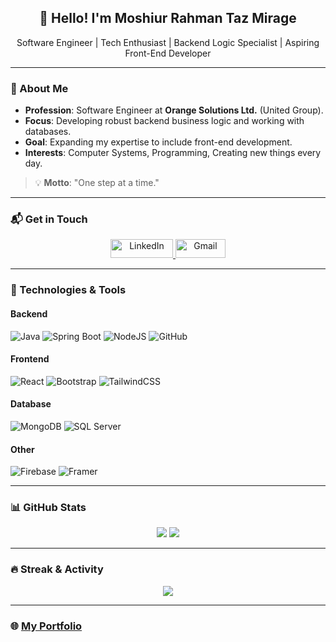 <h2 align="center">👋 Hello! I'm Moshiur Rahman Taz Mirage</h2>
<p align="center">Software Engineer | Tech Enthusiast | Backend Logic Specialist | Aspiring Front-End Developer</p>

---

### 🚀 About Me
- **Profession**: Software Engineer at **Orange Solutions Ltd.** (United Group).
- **Focus**: Developing robust backend business logic and working with databases.
- **Goal**: Expanding my expertise to include front-end development.
- **Interests**: Computer Systems, Programming, Creating new things every day.

> 💡 **Motto**: "One step at a time."

---

### 📬 Get in Touch
<p align="center">
  <a href="https://linkedin.com/in/moshiur-rahman-mirage-085059154" target="blank">
    <img src="https://img.shields.io/badge/LinkedIn-0077B5?style=for-the-badge&logo=linkedin&logoColor=white" alt="LinkedIn" height="30" width="100"/>
  </a>
  <a href="mailto:moshiur.mirage@gmail.com" target="blank">
    <img src="https://img.shields.io/badge/Gmail-D14836?style=for-the-badge&logo=gmail&logoColor=white" alt="Gmail" height="30" width="80"/>
  </a>
</p> 

---

### 🧰 Technologies & Tools

#### Backend
![Java](https://img.shields.io/badge/Java-ED8B00?style=for-the-badge&logo=java&logoColor=white)
![Spring Boot](https://img.shields.io/badge/Spring%20Boot-6DB33F?style=for-the-badge&logo=springboot&logoColor=white)
![NodeJS](https://img.shields.io/badge/Node.js-339933?style=for-the-badge&logo=nodedotjs&logoColor=white)
![GitHub](https://img.shields.io/badge/github-%23121011.svg?style=for-the-badge&logo=github&logoColor=white)

#### Frontend
![React](https://img.shields.io/badge/React-20232A?style=for-the-badge&logo=react&logoColor=61DAFB)
![Bootstrap](https://img.shields.io/badge/Bootstrap-563D7C?style=for-the-badge&logo=bootstrap&logoColor=white)
![TailwindCSS](https://img.shields.io/badge/Tailwind_CSS-38B2AC?style=for-the-badge&logo=tailwind-css&logoColor=white)

#### Database
![MongoDB](https://img.shields.io/badge/MongoDB-47A248?style=for-the-badge&logo=mongodb&logoColor=white)
![SQL Server](https://img.shields.io/badge/Microsoft%20SQL%20Server-CC2927?style=for-the-badge&logo=microsoft%20sql%20server&logoColor=white)

#### Other
![Firebase](https://img.shields.io/badge/Firebase-FFCA28?style=for-the-badge&logo=firebase&logoColor=black)
![Framer](https://img.shields.io/badge/Framer-0055FF?style=for-the-badge&logo=framer&logoColor=white)

---

### 📊 GitHub Stats

<p align="center">
  <img src="https://github-readme-stats.vercel.app/api?username=moshiur-rahman-mirage&theme=default&show_icons=true&hide_border=true&count_private=true"/>
  <img src="https://github-readme-stats.vercel.app/api/top-langs/?username=moshiur-rahman-mirage&theme=default&show_icons=true&hide_border=true&layout=compact"/>
</p>

---

### 🔥 Streak & Activity

<p align="center">
  <img src="https://github-readme-streak-stats.herokuapp.com/?user=moshiur-rahman-mirage&theme=default&hide_border=true"/>
</p>

---

### 🌐 [My Portfolio](https://portfolio-2b98e.web.app/)
